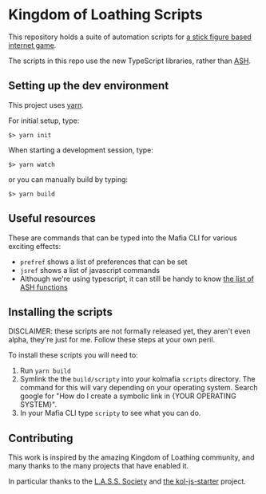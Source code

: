 # Kingdom of Loathing Scripts
This repository holds a suite of automation scripts for [a stick figure based internet game](https://kingdomofloathing.com).

The scripts in this repo use the new TypeScript libraries, rather than [ASH](https://wiki.kolmafia.us/index.php?title=Miscellaneous_ASH_Features#Additional_Script_Uses).

## Setting up the dev environment

This project uses [yarn]().

For initial setup, type:

```
$> yarn init
```

When starting a development session, type:

```
$> yarn watch
```

or you can manually build by typing:

```
$> yarn build
```

## Useful resources

These are commands that can be typed into the Mafia CLI for various exciting effects:

* `prefref` shows a list of preferences that can be set
* `jsref` shows a list of javascript commands
* Although we're using typescript, it can still be handy to know [the list of ASH functions](https://wiki.kolmafia.us/index.php?title=Ash_Functions)

## Installing the scripts

DISCLAIMER: these scripts are not formally released yet, they aren't even alpha, they're just for me.  Follow these steps at your own peril.

To install these scripts you will need to:

1. Run `yarn build` 
2. Symlink the the `build/scripty` into your kolmafia `scripts` directory. The command for this will vary depending on your operating system.  Search google for "How do I create a symbolic link in {YOUR OPERATING SYSTEM}".
3. In your Mafia CLI type `scripty` to see what you can do.

## Contributing
This work is inspired by the amazing Kingdom of Loathing community, and many thanks to the many projects that have enabled it.

In particular thanks to the [L.A.S.S. Society](https://github.com/Loathing-Associates-Scripting-Society) and [the kol-js-starter](https://github.com/docrostov/kol-js-starter) project.
